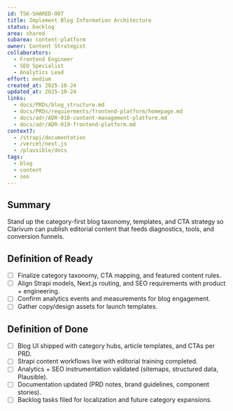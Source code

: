 ```yaml
---
id: TSK-SHARED-007
title: Implement Blog Information Architecture
status: backlog
area: shared
subarea: content-platform
owner: Content Strategist
collaborators:
  - Frontend Engineer
  - SEO Specialist
  - Analytics Lead
effort: medium
created_at: 2025-10-24
updated_at: 2025-10-24
links:
  - docs/PRDs/blog_structure.md
  - docs/PRDs/requierments/frontend-platform/homepage.md
  - docs/adr/ADR-010-content-management-platform.md
  - docs/adr/ADR-019-frontend-platform.md
context7:
  - /strapi/documentation
  - /vercel/next.js
  - /plausible/docs
tags:
  - blog
  - content
  - seo
---
```


## Summary
Stand up the category-first blog taxonomy, templates, and CTA strategy so Clarivum can publish editorial content that feeds diagnostics, tools, and conversion funnels.

## Definition of Ready
- [ ] Finalize category taxonomy, CTA mapping, and featured content rules.
- [ ] Align Strapi models, Next.js routing, and SEO requirements with product + engineering.
- [ ] Confirm analytics events and measurements for blog engagement.
- [ ] Gather copy/design assets for launch templates.

## Definition of Done
- [ ] Blog UI shipped with category hubs, article templates, and CTAs per PRD.
- [ ] Strapi content workflows live with editorial training completed.
- [ ] Analytics + SEO instrumentation validated (sitemaps, structured data, Plausible).
- [ ] Documentation updated (PRD notes, brand guidelines, component stories).
- [ ] Backlog tasks filed for localization and future category expansions.
